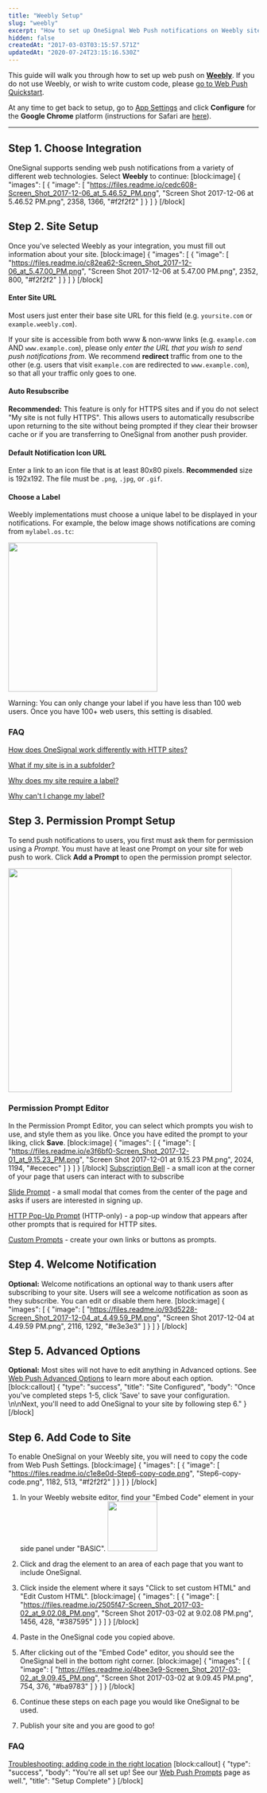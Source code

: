 ```yaml
---
title: "Weebly Setup"
slug: "weebly"
excerpt: "How to set up OneSignal Web Push notifications on Weebly sites"
hidden: false
createdAt: "2017-03-03T03:15:57.571Z"
updatedAt: "2020-07-24T23:15:16.530Z"
---
```

This guide will walk you through how to set up web push on **[Weebly](https://Weebly.com)**. If you do not use Weebly, or wish to write custom code, please [go to Web Push Quickstart](doc:new-web-push-setup).

At any time to get back to setup, go to <a class="dash-link" href="/docs/platforms">App Settings</a> and click **Configure** for the **Google Chrome** platform (instructions for Safari are [here](doc:safari-web-push-setup)).

----

## Step 1. Choose Integration

OneSignal supports sending web push notifications from a variety of different web technologies. Select **Weebly** to continue:
[block:image]
{
  "images": [
    {
      "image": [
        "https://files.readme.io/cedc608-Screen_Shot_2017-12-06_at_5.46.52_PM.png",
        "Screen Shot 2017-12-06 at 5.46.52 PM.png",
        2358,
        1366,
        "#f2f2f2"
      ]
    }
  ]
}
[/block]
## Step 2. Site Setup

Once you've selected Weebly as your integration, you must fill out information about your site.
[block:image]
{
  "images": [
    {
      "image": [
        "https://files.readme.io/c82ea62-Screen_Shot_2017-12-06_at_5.47.00_PM.png",
        "Screen Shot 2017-12-06 at 5.47.00 PM.png",
        2352,
        800,
        "#f2f2f2"
      ]
    }
  ]
}
[/block]
#### Enter Site URL

Most users just enter their base site URL for this field (e.g. `yoursite.com` or `example.weebly.com`). 

If your site is accessible from both www & non-www links (e.g. `example.com` AND `www.example.com`), please only *enter the URL that you wish to send push notifications from*. We recommend **redirect** traffic from one to the other (e.g. users that visit `example.com` are redirected to `www.example.com`), so that all your traffic only goes to one. 

#### Auto Resubscribe

**Recommended:** This feature is only for HTTPS sites and if you do not select "My site is not fully HTTPS". This allows users to automatically resubscribe upon returning to the site without being prompted if they clear their browser cache or if you are transferring to OneSignal from another push provider.

#### Default Notification Icon URL

Enter a link to an icon file that is at least 80x80 pixels. **Recommended** size is 192x192. The file must be `.png`, `.jpg`, or `.gif`.

#### Choose a Label

Weebly implementations must choose a unique label to be displayed in your notifications. For example, the below image shows notifications are coming from `mylabel.os.tc`:

<img src="https://files.readme.io/36100cb-subdomain.png" width="300"/>

Warning: You can only change your label if you have less than 100 web users. Once you have 100+ web users, this setting is disabled.

### FAQ

[How does OneSignal work differently with HTTP sites?](doc:web-push-http-vs-https)

[What if my site is in a subfolder?](doc:web-push-setup-faq#section-what-if-my-site-is-in-a-subfolder-)

[Why does my site require a label?](doc:web-push-setup-faq#section-why-does-my-site-require-a-label-)

[Why can't I change my label?](doc:web-push-setup-faq#section-why-can-t-i-change-my-label-)

## Step 3. Permission Prompt Setup

To send push notifications to users, you first must ask them for permission using a *Prompt*. You must have at least one Prompt on your site for web push to work. Click **Add a Prompt** to open the permission prompt selector.

<img src="https://files.readme.io/1395bd7-Screen_Shot_2017-12-01_at_9.12.55_PM.png" width="450"/>

### Permission Prompt Editor

In the Permission Prompt Editor, you can select which prompts you wish to use, and style them as you like. Once you have edited the prompt to your liking, click **Save**.
[block:image]
{
  "images": [
    {
      "image": [
        "https://files.readme.io/e3f6bf0-Screen_Shot_2017-12-01_at_9.15.23_PM.png",
        "Screen Shot 2017-12-01 at 9.15.23 PM.png",
        2024,
        1194,
        "#ececec"
      ]
    }
  ]
}
[/block]
[Subscription Bell](doc:permission-requests#section-subscription-bell) - a small icon at the corner of your page that users can interact with to subscribe 

[Slide Prompt](doc:permission-requests#section-slide-prompt) - a small modal that comes from the center of the page and asks if users are interested in signing up.

[HTTP Pop-Up Prompt](doc:permission-requests#section-http-pop-up-prompt) (<span class="label-all label-no">HTTP-only</span>) - a pop-up window that appears after other prompts that is required for HTTP sites.

[Custom Prompts](doc:permission-requests#section-custom-prompts) - create your own links or buttons as prompts.

## Step 4. Welcome Notification

**Optional:** Welcome notifications an optional way to thank users after subscribing to your site. Users will see a welcome notification as soon as they subscribe. You can edit or disable them here. 
[block:image]
{
  "images": [
    {
      "image": [
        "https://files.readme.io/93d5228-Screen_Shot_2017-12-04_at_4.49.59_PM.png",
        "Screen Shot 2017-12-04 at 4.49.59 PM.png",
        2116,
        1292,
        "#e3e3e3"
      ]
    }
  ]
}
[/block]
## Step 5. Advanced Options

**Optional:** Most sites will not have to edit anything in Advanced options. See [Web Push Advanced Options](doc:web-push-options) to learn more about each option.
[block:callout]
{
  "type": "success",
  "title": "Site Configured",
  "body": "Once you've completed steps 1-5, click 'Save' to save your configuration. \n\nNext, you'll need to add OneSignal to your site by following step 6."
}
[/block]
## Step 6. Add Code to Site

To enable OneSignal on your Weebly site, you will need to copy the code from Web Push Settings.
[block:image]
{
  "images": [
    {
      "image": [
        "https://files.readme.io/c1e8e0d-Step6-copy-code.png",
        "Step6-copy-code.png",
        1182,
        513,
        "#f2f2f2"
      ]
    }
  ]
}
[/block]

1. In your Weebly website editor, find your "Embed Code" element in your side panel under "BASIC". <img src="https://files.readme.io/18c3b86-Embed_Code.png" width="100"/>

2. Click and drag the element to an area of each page that you want to include OneSignal.

3. Click inside the element where it says "Click to set custom HTML" and "Edit Custom HTML".
[block:image]
{
  "images": [
    {
      "image": [
        "https://files.readme.io/2505f47-Screen_Shot_2017-03-02_at_9.02.08_PM.png",
        "Screen Shot 2017-03-02 at 9.02.08 PM.png",
        1456,
        428,
        "#387595"
      ]
    }
  ]
}
[/block]
4. Paste in the OneSignal code you copied above.

5. After clicking out of the "Embed Code" editor, you should see the OneSignal bell in the bottom right corner.
[block:image]
{
  "images": [
    {
      "image": [
        "https://files.readme.io/4bee3e9-Screen_Shot_2017-03-02_at_9.09.45_PM.png",
        "Screen Shot 2017-03-02 at 9.09.45 PM.png",
        754,
        376,
        "#ba9783"
      ]
    }
  ]
}
[/block]
6. Continue these steps on each page you would like OneSignal to be used.

7. Publish your site and you are good to go!

### FAQ 

[Troubleshooting: adding code in the right location](doc:web-push-setup-faq#section-troubleshooting-adding-code-in-the-right-location)
[block:callout]
{
  "type": "success",
  "body": "You're all set up! See our [Web Push Prompts](doc:web-push-prompts) page as well.",
  "title": "Setup Complete"
}
[/block]